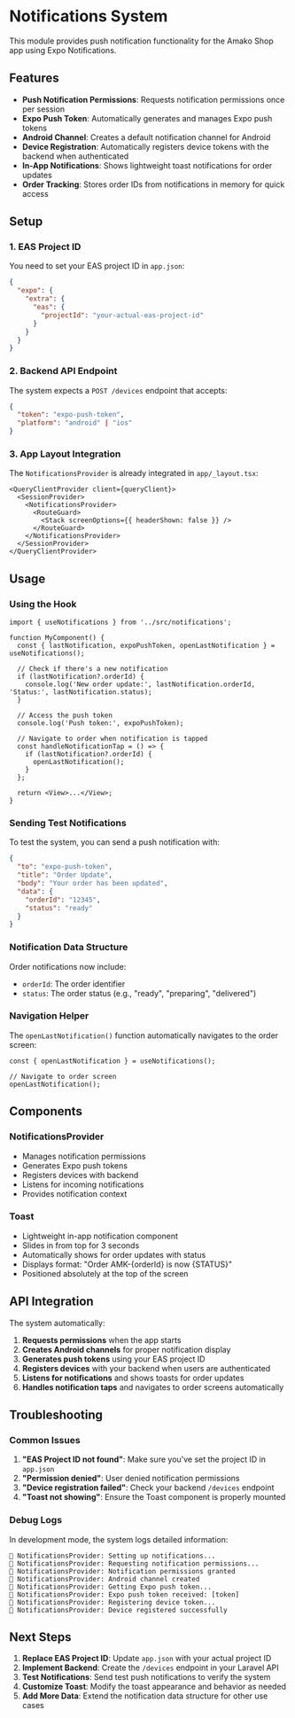 # Notifications System

This module provides push notification functionality for the Amako Shop app using Expo Notifications.

## Features

- **Push Notification Permissions**: Requests notification permissions once per session
- **Expo Push Token**: Automatically generates and manages Expo push tokens
- **Android Channel**: Creates a default notification channel for Android
- **Device Registration**: Automatically registers device tokens with the backend when authenticated
- **In-App Notifications**: Shows lightweight toast notifications for order updates
- **Order Tracking**: Stores order IDs from notifications in memory for quick access

## Setup

### 1. EAS Project ID

You need to set your EAS project ID in `app.json`:

```json
{
  "expo": {
    "extra": {
      "eas": {
        "projectId": "your-actual-eas-project-id"
      }
    }
  }
}
```

### 2. Backend API Endpoint

The system expects a `POST /devices` endpoint that accepts:

```json
{
  "token": "expo-push-token",
  "platform": "android" | "ios"
}
```

### 3. App Layout Integration

The `NotificationsProvider` is already integrated in `app/_layout.tsx`:

```tsx
<QueryClientProvider client={queryClient}>
  <SessionProvider>
    <NotificationsProvider>
      <RouteGuard>
        <Stack screenOptions={{ headerShown: false }} />
      </RouteGuard>
    </NotificationsProvider>
  </SessionProvider>
</QueryClientProvider>
```

## Usage

### Using the Hook

```tsx
import { useNotifications } from '../src/notifications';

function MyComponent() {
  const { lastNotification, expoPushToken, openLastNotification } = useNotifications();
  
  // Check if there's a new notification
  if (lastNotification?.orderId) {
    console.log('New order update:', lastNotification.orderId, 'Status:', lastNotification.status);
  }
  
  // Access the push token
  console.log('Push token:', expoPushToken);
  
  // Navigate to order when notification is tapped
  const handleNotificationTap = () => {
    if (lastNotification?.orderId) {
      openLastNotification();
    }
  };
  
  return <View>...</View>;
}
```

### Sending Test Notifications

To test the system, you can send a push notification with:

```json
{
  "to": "expo-push-token",
  "title": "Order Update",
  "body": "Your order has been updated",
  "data": {
    "orderId": "12345",
    "status": "ready"
  }
}
```

### Notification Data Structure

Order notifications now include:
- `orderId`: The order identifier
- `status`: The order status (e.g., "ready", "preparing", "delivered")

### Navigation Helper

The `openLastNotification()` function automatically navigates to the order screen:
```tsx
const { openLastNotification } = useNotifications();

// Navigate to order screen
openLastNotification();
```

## Components

### NotificationsProvider

- Manages notification permissions
- Generates Expo push tokens
- Registers devices with backend
- Listens for incoming notifications
- Provides notification context

### Toast

- Lightweight in-app notification component
- Slides in from top for 3 seconds
- Automatically shows for order updates with status
- Displays format: "Order AMK-{orderId} is now {STATUS}"
- Positioned absolutely at the top of the screen

## API Integration

The system automatically:

1. **Requests permissions** when the app starts
2. **Creates Android channels** for proper notification display
3. **Generates push tokens** using your EAS project ID
4. **Registers devices** with your backend when users are authenticated
5. **Listens for notifications** and shows toasts for order updates
6. **Handles notification taps** and navigates to order screens automatically

## Troubleshooting

### Common Issues

1. **"EAS Project ID not found"**: Make sure you've set the project ID in `app.json`
2. **"Permission denied"**: User denied notification permissions
3. **"Device registration failed"**: Check your backend `/devices` endpoint
4. **"Toast not showing"**: Ensure the Toast component is properly mounted

### Debug Logs

In development mode, the system logs detailed information:

```
🔔 NotificationsProvider: Setting up notifications...
🔔 NotificationsProvider: Requesting notification permissions...
🔔 NotificationsProvider: Notification permissions granted
🔔 NotificationsProvider: Android channel created
🔔 NotificationsProvider: Getting Expo push token...
🔔 NotificationsProvider: Expo push token received: [token]
🔔 NotificationsProvider: Registering device token...
🔔 NotificationsProvider: Device registered successfully
```

## Next Steps

1. **Replace EAS Project ID**: Update `app.json` with your actual project ID
2. **Implement Backend**: Create the `/devices` endpoint in your Laravel API
3. **Test Notifications**: Send test push notifications to verify the system
4. **Customize Toast**: Modify the toast appearance and behavior as needed
5. **Add More Data**: Extend the notification data structure for other use cases
